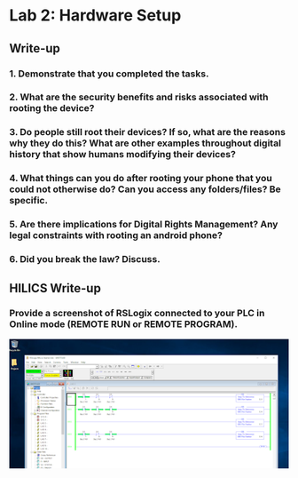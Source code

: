 # Lab 2: Hardware Setup


## Write-up
### 1.	Demonstrate that you completed the tasks.
### 2.	What are the security benefits and risks associated with rooting the device?
### 3.	Do people still root their devices? If so, what are the reasons why they do this? What are other examples throughout digital history that show humans modifying their devices?
### 4.	What things can you do after rooting your phone that you could not otherwise do? Can you access any folders/files? Be specific. 
### 5.	Are there implications for Digital Rights Management? Any legal constraints with rooting an android phone?
### 6.	Did you break the law? Discuss.


## HILICS Write-up

### Provide a screenshot of RSLogix connected to your PLC in Online mode (REMOTE RUN or REMOTE PROGRAM).

![6](./images/6.png)

